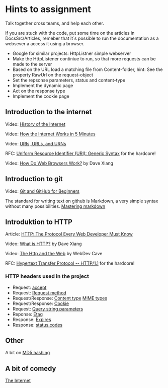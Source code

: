 # Hints to assignment

Talk together cross teams, and help each other.

If you are stuck with the code, put some time on the articles in DocsSrc\Articles, remeber that it´s possible to run the documentation as a websever a access it using a browser.

* Google for similar projects: HttpListner simple webserver
* Make the HttpListener continiue to run, so that more requests can be made to the server
* Based on the URL load a matching file from Content-folder, hint: See the property RawUrl on the request-object
* Set the repsonse parameters, status and content-type
* Implement the dynamic page
* Act on the response type
* Implement the cookie page

## Introduction to the internet
Video: [History of the Internet](https://www.youtube.com/watch?v=9hIQjrMHTv4)

Video: [How the Internet Works in 5 Minutes](https://www.youtube.com/watch?v=7_LPdttKXPc)

Video: [URIs, URLs, and URNs](https://www.youtube.com/watch?v=vpYct2npKD8)

RFC: [Uniform Resource Identifier (URI): Generic Syntax](https://tools.ietf.org/html/rfc3986)  for the hardcore!

Video: [How Do Web Browsers Work?](https://www.youtube.com/watch?v=WjDrMKZWCt0) by Dave Xiang

## Introduction to git
Video: [Git and GitHub for Beginners](https://www.youtube.com/watch?v=GqNAD4XoZ6k)

The standard for writing text on github is Markdown, a very simple syntax without many possibilities. [Mastering markdown](https://guides.github.com/features/mastering-markdown/)

## Introduktion to HTTP
Article: [HTTP: The Protocol Every Web Developer Must Know](https://code.tutsplus.com/tutorials/http-the-protocol-every-web-developer-must-know-part-1--net-31177)

Video: [What is HTTP?](https://www.youtube.com/watch?v=SzSXHv8RKdM) by Dave Xiang

Video: [The Http and the Web](https://www.youtube.com/watch?v=eesqK59rhGA) by WebDev Cave

RFC: [Hypertext Transfer Protocol -- HTTP/1.1](https://tools.ietf.org/html/rfc2616) for the hardcore!

### HTTP headers used in the project

* Request: [accept](https://en.wikipedia.org/wiki/Content_negotiation)
* Request: [Request method](https://en.wikipedia.org/wiki/Hypertext_Transfer_Protocol#Request_methods)
* Request/Response: [Content type](https://developer.mozilla.org/en-US/docs/Web/HTTP/Headers/Content-Type) [MIME types](https://developer.mozilla.org/en-US/docs/Web/HTTP/Basics_of_HTTP/MIME_types/Complete_list_of_MIME_types)
* Request/Response: [Cookie](https://en.wikipedia.org/wiki/HTTP_cookie)
* Request: [Query string parameters](https://en.wikipedia.org/wiki/Query_string)
* Reponse: [Etag](https://developer.mozilla.org/en-US/docs/Web/HTTP/Headers/ETag)
* Response: [Expires](https://developer.mozilla.org/en-US/docs/Web/HTTP/Headers/Expires)
* Response: [status codes](https://en.wikipedia.org/wiki/List_of_HTTP_status_codes)

## Other 

A bit on [MD5 hashing](https://www.makeuseof.com/tag/md5-hash-stuff-means-technology-explained/)

## A bit of comedy
[The Internet](https://www.youtube.com/watch?v=iDbyYGrswtg)
